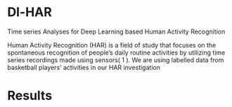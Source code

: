 # Dl-HAR
Time series Analyses for Deep Learning based Human Activity Recognition

Human Activity Recognition (HAR) is a field of study that focuses on the spontaneous recognition of
people’s daily routine activities by utilizing time series recordings made using sensors( 1 ). We are
using labelled data from basketball players’ activities in our HAR investigation

# Results
